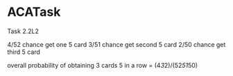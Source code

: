 # ACATask

Task 2.2L2

4/52 chance get one 5 card
3/51 chance get second 5 card
2/50 chance get third 5 card

overall probability of obtaining 3 cards 5 in a row = (4*3*2)/(52*51*50)

